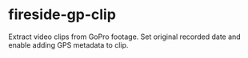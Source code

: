 # fireside-gp-clip
Extract video clips from GoPro footage. Set original recorded date and enable adding GPS metadata to clip.
